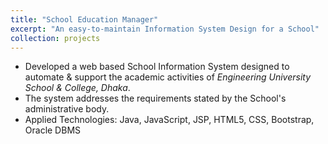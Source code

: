 ```yaml
---
title: "School Education Manager"
excerpt: "An easy-to-maintain Information System Design for a School"
collection: projects
---
```

* Developed a web based School Information System designed to automate & support the academic activities of *Engineering
University School & College, Dhaka*.
* The system addresses the requirements stated by the School's administrative body.
* Applied Technologies: Java, JavaScript, JSP, HTML5, CSS, Bootstrap, Oracle DBMS
